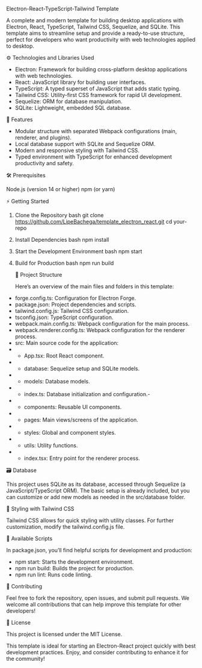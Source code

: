 Electron-React-TypeScript-Tailwind Template

A complete and modern template for building desktop applications with Electron, React, TypeScript, Tailwind CSS, Sequelize, and SQLite. This template aims to streamline setup and provide a ready-to-use structure, perfect for developers who want productivity with web technologies applied to desktop.

⚙️ Technologies and Libraries Used

- Electron: Framework for building cross-platform desktop applications with web technologies.
- React: JavaScript library for building user interfaces.
- TypeScript: A typed superset of JavaScript that adds static typing.
- Tailwind CSS: Utility-first CSS framework for rapid UI development.
- Sequelize: ORM for database manipulation.
- SQLite: Lightweight, embedded SQL database.

🚀 Features

- Modular structure with separated Webpack configurations (main, renderer, and plugins).
- Local database support with SQLite and Sequelize ORM.
- Modern and responsive styling with Tailwind CSS.
- Typed environment with TypeScript for enhanced development productivity and safety.

🛠 Prerequisites

Node.js (version 14 or higher)
npm (or yarn)

⚡️ Getting Started

1. Clone the Repository
   bash
   git clone https://github.com/LipeBachega/template_electron_react.git
   cd your-repo

2. Install Dependencies
   bash
   npm install

3. Start the Development Environment
   bash
   npm start

4. Build for Production
   bash
   npm run build

   📂 Project Structure

   Here’s an overview of the main files and folders in this template:

- forge.config.ts: Configuration for Electron Forge.
- package.json: Project dependencies and scripts.
- tailwind.config.js: Tailwind CSS configuration.
- tsconfig.json: TypeScript configuration.
- webpack.main.config.ts: Webpack configuration for the main process.
- webpack.renderer.config.ts: Webpack configuration for the renderer process.
- src: Main source code for the application:
- - App.tsx: Root React component.
- - database: Sequelize setup and SQLite models.
- - models: Database models.
- - index.ts: Database initialization and configuration.-
- - components: Reusable UI components.
- - pages: Main views/screens of the application.
- - styles: Global and component styles.
- - utils: Utility functions.
- - index.tsx: Entry point for the renderer process.

🗃️ Database

This project uses SQLite as its database, accessed through Sequelize (a JavaScript/TypeScript ORM). The basic setup is already included, but you can customize or add new models as needed in the src/database folder.

🎨 Styling with Tailwind CSS

Tailwind CSS allows for quick styling with utility classes. For further customization, modify the tailwind.config.js file.

📜 Available Scripts

In package.json, you’ll find helpful scripts for development and production:

- npm start: Starts the development environment.
- npm run build: Builds the project for production.
- npm run lint: Runs code linting.

🤝 Contributing

Feel free to fork the repository, open issues, and submit pull requests. We welcome all contributions that can help improve this template for other developers!


📄 License

This project is licensed under the MIT License.

This template is ideal for starting an Electron-React project quickly with best development practices. Enjoy, and consider contributing to enhance it for the community!
